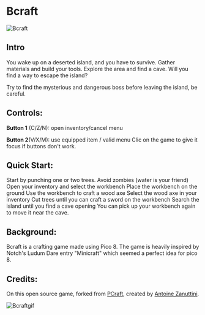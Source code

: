 # Bcraft
![Bcraft](https://i.gyazo.com/41999b6ae92c112c14e4e977367b6eba.png)

## Intro
You wake up on a deserted island, and you have to survive. Gather materials and build your tools. Explore the area and find a cave. Will you find a way to escape the island?

Try to find the mysterious and dangerous boss before leaving the island,
be careful.

## Controls:

**Button 1** (C/Z/N): open inventory/cancel menu

**Button 2**(V/X/M): use equipped item / valid menu Clic on the game to give it focus if buttons don't work.

## Quick Start:
Start by punching one or two trees.
Avoid zombies (water is your friend)
Open your inventory and select the workbench
Place the workbench on the ground
Use the workbench to craft a wood axe
Select the wood axe in your inventory
Cut trees until you can craft a sword on the workbench
Search the island until you find a cave opening
You can pick up your workbench again to move it near the cave.

## Background:
Bcraft is a crafting game made using Pico 8. The game is heavily inspired by Notch's Ludum Dare entry "Minicraft" which seemed a perfect idea for pico 8.

## Credits:
On this open source game, forked from [PCraft](https://nusan.itch.io/pcraft), created by [Antoine Zanuttini](https://twitter.com/NuSan_fx).

![Bcraftgif](https://img.itch.io/aW1hZ2UvNzUxNjEvMzQ4MTUxLmdpZg==/250x600/9A%2Bk5j.gif)
